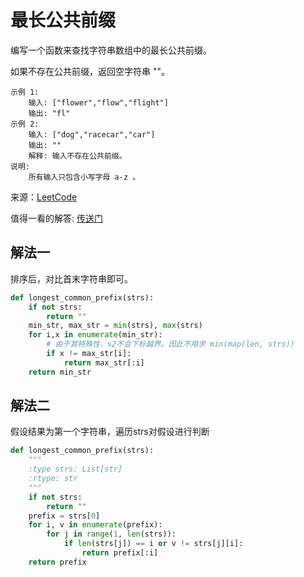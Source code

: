 # 最长公共前缀
编写一个函数来查找字符串数组中的最长公共前缀。

如果不存在公共前缀，返回空字符串 ""。

```
示例 1:
    输入: ["flower","flow","flight"]
    输出: "fl"
示例 2:
    输入: ["dog","racecar","car"]
    输出: ""
    解释: 输入不存在公共前缀。
说明:
    所有输入只包含小写字母 a-z 。
```

来源：[LeetCode](https://leetcode-cn.com/problems/longest-common-prefix)

值得一看的解答: [传送门](https://leetcode-cn.com/problems/longest-common-prefix/solution/zui-chang-gong-gong-qian-zhui-by-leetcode/)

## 解法一
排序后，对比首末字符串即可。
```python
def longest_common_prefix(strs):
    if not strs:
        return ""
    min_str, max_str = min(strs), max(strs)
    for i,x in enumerate(min_str):
        # 由于其特殊性，s2不会下标越界。因此不用求 min(map(len, strs))
        if x != max_str[i]:
            return max_str[:i]
    return min_str
```

## 解法二
假设结果为第一个字符串，遍历strs对假设进行判断
```python
def longest_common_prefix(strs):
    """
    :type strs: List[str]
    :rtype: str
    """
    if not strs:
        return ""
    prefix = strs[0]
    for i, v in enumerate(prefix):
        for j in range(1, len(strs)):
            if len(strs[j]) == i or v != strs[j][i]:
                return prefix[:i]
    return prefix
```